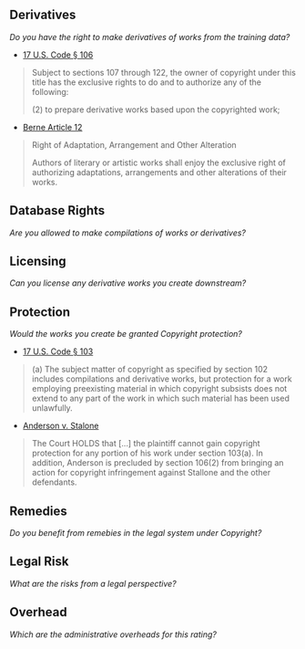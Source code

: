 ## Derivatives
_Do you have the right to make derivatives of works from the training data?_

* [17 U.S. Code § 106](https://www.law.cornell.edu/uscode/text/17/106)
> Subject to sections 107 through 122, the owner of copyright under this title has the exclusive rights to do and to authorize any of the following:
> 
> (2) to prepare derivative works based upon the copyrighted work;

* [Berne Article 12](https://www.wipo.int/wipolex/en/text/283698#P168_31376)
> Right of Adaptation, Arrangement and Other Alteration
>
> Authors of literary or artistic works shall enjoy the exclusive right of authorizing adaptations, arrangements and other alterations of their works.

## Database Rights
_Are you allowed to make compilations of works or derivatives?_

## Licensing
_Can you license any derivative works you create downstream?_

## Protection
_Would the works you create be granted Copyright protection?_

* [17 U.S. Code § 103](https://www.law.cornell.edu/uscode/text/17/103)
> (a) The subject matter of copyright as specified by section 102 includes compilations and derivative works, but protection for a work employing preexisting material in which copyright subsists does not extend to any part of the work in which such material has been used unlawfully.

* [Anderson v. Stalone](http://www.kentlaw.edu/faculty/rwarner/classes/legalaspects_ukraine/copyright/cases/anderson_v_stallone.html)
> The Court HOLDS that [...] the plaintiff cannot gain copyright protection for any portion of his work under section 103(a).  In addition, Anderson is precluded by section 106(2) from bringing an action for copyright infringement against Stallone and the other defendants.

## Remedies
_Do you benefit from remebies in the legal system under Copyright?_

## Legal Risk
_What are the risks from a legal perspective?_

## Overhead
_Which are the administrative overheads for this rating?_
